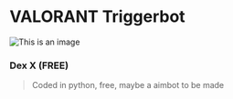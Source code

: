 # VALORANT Triggerbot 
![This is an image](https://myoctocat.com/assets/images/base-octocat.svg)
### Dex X (FREE)
> Coded in python, free, maybe a aimbot to be made
